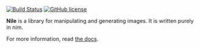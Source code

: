 [![Build Status](https://travis-ci.org/prideout/lava.svg?branch=master)](https://travis-ci.org/prideout/lava)
[![GitHub license](https://img.shields.io/badge/license-MIT-blue.svg)](https://github.com/prideout/clumpy/blob/master/LICENSE)

**Nile** is a library for manipulating and generating images. It is written purely in nim.

For more information, read [the docs]().

<!--

# INFINITE ISLAND

    marchSegment, marched in from the top-right

    Window is 960x540, Viewport is 960x960 BaseTile (L_f32) and CurrentTile (L_f32) are both 3840x3840.
    Initial Viewport is 0.375,0.375 through 0.625, 0.625

    see notes later in this file

    making video
        import os
        execShellCmd(command: string)
        https://en.wikibooks.org/wiki/FFMPEG_An_Intermediate_Guide/image_sequence
        ffmpeg -i image-%03d.png video.webm

# SEE ALSO

    https://nimble.directory/search?query=graphics
    http://rnduja.github.io/2015/10/21/scientific-nim/
    https://narimiran.github.io/2018/05/10/python-numpy-nim.html
    https://github.com/stavenko/nim-glm
    https://github.com/unicredit/neo
    http://entropymine.com/imageworsener/pixelmixing/
    Canvas
        Model from Skia classes
        https://github.com/memononen/nanosvg
        https://nimble.directory/pkg/nimagg (the AGG library, hand ported from C, seems nice)
        https://nimble.directory/pkg/suffer (looks like a personal project; draws 2D shapes with pure nim and depends on a few C libraries)

# TO BE DONE

    Grid
        float => float32, int => int32
        use mapIt and applyIt
        private width & height in favor of getters
        maybe even private data?
        templatize the pattern of looping over rows, cols, and having "x y row col", e.g.
            with pixels(grid):
                pixel = pixel + 1.0f - x + y / float(row)
        addBorder (default argument of 1)
        blitFrom

    Image
        pillow suite of things
        colorspace: linear / srgb
        toDataString takes CLAMP or NORMALIZE

    Canvas
        port from Skia
        Wrote program that creates diagram showing the relationship between
            Grid / Image / Canvas

    automate tests
        keep it simple, just check in the PNG files and diff them with a simple nim program

    open source & nimble
        "The top level of the package source directory should contain at most one module, "
        "named 'cairo.nim', but a file named 'cairowin32.nim' was found. This will be an error "
        "in the future."

# THE INFINITE ISLAND

    "Always be minifying"

    - In other words, the most recently rendered tile is always between 2x and 4x the viewport size.
    - Magnifying produces pixelation or blurriness
    - Evaluating noise in real time causes peninsulas to morph into islands, etc.
    - We get free AA because we're supersampling
    - If the tile were always bigger than the viewport, we can do fun things with distance fields.

    Strategy:
    - Window is 960x540, Viewport is 960x960 BaseTile (L_f32) and CurrentTile (L_f32) are both 3840x3840.
    - Initial Viewport is 0.375,0.375 through 0.625, 0.625
    - Base layer is a carefully scaled / offset Hermite splat that crosses 0 at about 1/16 (0.0625)
    - Two floating-point tiles: BaseTile (low freq only) and CurrentTile (BaseTile + 3 layers).
    - When zooming, as soon as minification hits the 2x boundary (i.e. when vp extent is >= 0.5)
    - Re-render the CurrentTile (but with only 1 additional layer) at full res using the current vp
    - Normalize CurrentTile pixel values to [-1,+1] but do not offset (0 should not move).
    - Copy CurrentTile to BaseTile.
    - Add 3 noise layers to CurrentTile.
    - Recompute the FocusPoint by marching the FocusRay (.5,.5) to (0.7,-1.0)
    - Reset the Viewport to 0.375,0.375 through 0.625, 0.625

    According to wikipedia, Mandelbrot is an "escape-time" fractal whereas Brownian surfaces are "random
    fractals" because they are generated via stochastic rules. Arbitrary precision libraries like BLAH
    can help.

    Binary Ninja or github cutter

# HOW TO BUILD DOCS

    brew install mkdocs
    pip install mkdocs-material
    mkdocs serve
    mkdocs build -d /tmp/docs
    git checkout gh-pages; rsync /tmp/docs ./

-->
